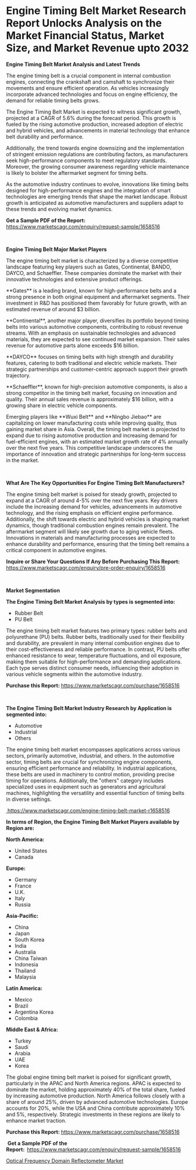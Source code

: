 <p><h1>Engine Timing Belt Market Research Report Unlocks Analysis on the Market Financial Status, Market Size, and Market Revenue upto 2032</h1></p><p><strong>Engine Timing Belt Market Analysis and Latest Trends</strong></p>
<p><p>The engine timing belt is a crucial component in internal combustion engines, connecting the crankshaft and camshaft to synchronize their movements and ensure efficient operation. As vehicles increasingly incorporate advanced technologies and focus on engine efficiency, the demand for reliable timing belts grows. </p><p>The Engine Timing Belt Market is expected to witness significant growth, projected at a CAGR of 5.6% during the forecast period. This growth is fueled by the rising automotive production, increased adoption of electric and hybrid vehicles, and advancements in material technology that enhance belt durability and performance. </p><p>Additionally, the trend towards engine downsizing and the implementation of stringent emission regulations are contributing factors, as manufacturers seek high-performance components to meet regulatory standards. Moreover, the growing consumer awareness regarding vehicle maintenance is likely to bolster the aftermarket segment for timing belts. </p><p>As the automotive industry continues to evolve, innovations like timing belts designed for high-performance engines and the integration of smart technologies are emerging trends that shape the market landscape. Robust growth is anticipated as automotive manufacturers and suppliers adapt to these trends and evolving market dynamics.</p></p>
<p><strong>Get a Sample PDF of the Report:&nbsp;</strong> <a href="https://www.marketscagr.com/enquiry/request-sample/1658516?utm_campaign=2008&utm_medium=2&utm_source=Github&utm_content=ia&utm_term=17022025&utm_id=engine-timing-belt">https://www.marketscagr.com/enquiry/request-sample/1658516</a></p>
<p>&nbsp;</p>
<p><strong>Engine Timing Belt Major Market Players</strong></p>
<p><p>The engine timing belt market is characterized by a diverse competitive landscape featuring key players such as Gates, Continental, BANDO, DAYCO, and Schaeffler. These companies dominate the market with their innovative technologies and extensive product offerings. </p><p>**Gates** is a leading brand, known for high-performance belts and a strong presence in both original equipment and aftermarket segments. Their investment in R&D has positioned them favorably for future growth, with an estimated revenue of around $3 billion.</p><p>**Continental**, another major player, diversifies its portfolio beyond timing belts into various automotive components, contributing to robust revenue streams. With an emphasis on sustainable technologies and advanced materials, they are expected to see continued market expansion. Their sales revenue for automotive parts alone exceeds $16 billion.</p><p>**DAYCO** focuses on timing belts with high strength and durability features, catering to both traditional and electric vehicle markets. Their strategic partnerships and customer-centric approach support their growth trajectory.</p><p>**Schaeffler**, known for high-precision automotive components, is also a strong competitor in the timing belt market, focusing on innovation and quality. Their annual sales revenue is approximately $16 billion, with a growing share in electric vehicle components.</p><p>Emerging players like **Wuxi Belt** and **Ningbo Jiebao** are capitalizing on lower manufacturing costs while improving quality, thus gaining market share in Asia. Overall, the timing belt market is projected to expand due to rising automotive production and increasing demand for fuel-efficient engines, with an estimated market growth rate of 4% annually over the next five years. This competitive landscape underscores the importance of innovation and strategic partnerships for long-term success in the market.</p></p>
<p>&nbsp;</p>
<p><strong>What Are The Key Opportunities For Engine Timing Belt Manufacturers?</strong></p>
<p><p>The engine timing belt market is poised for steady growth, projected to expand at a CAGR of around 4-5% over the next five years. Key drivers include the increasing demand for vehicles, advancements in automotive technology, and the rising emphasis on efficient engine performance. Additionally, the shift towards electric and hybrid vehicles is shaping market dynamics, though traditional combustion engines remain prevalent. The aftermarket segment will likely see growth due to aging vehicle fleets. Innovations in materials and manufacturing processes are expected to enhance durability and performance, ensuring that the timing belt remains a critical component in automotive engines.</p></p>
<p><strong>Inquire or Share Your Questions If Any Before Purchasing This Report:</strong> <a href="https://www.marketscagr.com/enquiry/pre-order-enquiry/1658516?utm_campaign=2008&utm_medium=2&utm_source=Github&utm_content=ia&utm_term=17022025&utm_id=engine-timing-belt">https://www.marketscagr.com/enquiry/pre-order-enquiry/1658516</a></p>
<p>&nbsp;</p>
<p><strong>Market Segmentation</strong></p>
<p><strong>The Engine Timing Belt Market Analysis by types is segmented into:</strong></p>
<p><ul><li>Rubber Belt</li><li>PU Belt</li></ul></p>
<p><p>The engine timing belt market features two primary types: rubber belts and polyurethane (PU) belts. Rubber belts, traditionally used for their flexibility and durability, are prevalent in many internal combustion engines due to their cost-effectiveness and reliable performance. In contrast, PU belts offer enhanced resistance to wear, temperature fluctuations, and oil exposure, making them suitable for high-performance and demanding applications. Each type serves distinct consumer needs, influencing their adoption in various vehicle segments within the automotive industry.</p></p>
<p><strong>Purchase this Report:&nbsp;</strong><a href="https://www.marketscagr.com/purchase/1658516?utm_campaign=2008&utm_medium=2&utm_source=Github&utm_content=ia&utm_term=17022025&utm_id=engine-timing-belt">https://www.marketscagr.com/purchase/1658516</a></p>
<p>&nbsp;</p>
<p><strong>The Engine Timing Belt Market Industry Research by Application is segmented into:</strong></p>
<p><ul><li>Automotive</li><li>Industrial</li><li>Others</li></ul></p>
<p><p>The engine timing belt market encompasses applications across various sectors, primarily automotive, industrial, and others. In the automotive sector, timing belts are crucial for synchronizing engine components, ensuring efficient performance and reliability. In industrial applications, these belts are used in machinery to control motion, providing precise timing for operations. Additionally, the "others" category includes specialized uses in equipment such as generators and agricultural machines, highlighting the versatility and essential function of timing belts in diverse settings.</p></p>
<p><a href="https://www.marketscagr.com/engine-timing-belt-market-r1658516?utm_campaign=2008&utm_medium=2&utm_source=Github&utm_content=ia&utm_term=17022025&utm_id=engine-timing-belt">&nbsp;https://www.marketscagr.com/engine-timing-belt-market-r1658516</a></p>
<p><strong>In terms of Region, the Engine Timing Belt Market Players available by Region are:</strong></p>
<p>
    <p> <strong> North America: </strong>
        <ul>
            <li>United States</li>
            <li>Canada</li>
        </ul>
        </p> 
    <p> <strong> Europe: </strong>
        <ul>
            <li>Germany</li>
            <li>France</li>
            <li>U.K.</li>
            <li>Italy</li>
            <li>Russia</li>
        </ul>
        </p> 
    <p> <strong> Asia-Pacific: </strong>
        <ul>
            <li>China</li>
            <li>Japan</li>
            <li>South Korea</li>
            <li>India</li>
            <li>Australia</li>
            <li>China Taiwan</li>
            <li>Indonesia</li>
            <li>Thailand</li>
            <li>Malaysia</li>
        </ul>
        </p> 
    <p> <strong> Latin America: </strong>
        <ul>
            <li>Mexico</li>
            <li>Brazil</li>
            <li>Argentina Korea</li>
            <li>Colombia</li>
        </ul>
        </p> 
    <p> <strong> Middle East & Africa: </strong>
        <ul>
            <li>Turkey</li>
            <li>Saudi</li>
            <li>Arabia</li>
            <li>UAE</li>
            <li>Korea</li>
        </ul>
    </p>
    </p>
<p><p>The global engine timing belt market is poised for significant growth, particularly in the APAC and North America regions. APAC is expected to dominate the market, holding approximately 40% of the total share, fueled by increasing automotive production. North America follows closely with a share of around 25%, driven by advanced automotive technologies. Europe accounts for 20%, while the USA and China contribute approximately 10% and 5%, respectively. Strategic investments in these regions are likely to enhance market traction.</p></p>
<p><strong>Purchase this Report: </strong><a href="https://www.marketscagr.com/purchase/1658516?utm_campaign=2008&utm_medium=2&utm_source=Github&utm_content=ia&utm_term=17022025&utm_id=engine-timing-belt">https://www.marketscagr.com/purchase/1658516</a></p>
<p>&nbsp;<strong>Get a Sample PDF of the Report:&nbsp;&nbsp;</strong><a href="https://www.marketscagr.com/enquiry/request-sample/1658516?utm_campaign=2008&utm_medium=2&utm_source=Github&utm_content=ia&utm_term=17022025&utm_id=engine-timing-belt">https://www.marketscagr.com/enquiry/request-sample/1658516</a></p>
<p><strong></strong></p>
<p><p><a href="https://github.com/wileonie19657/Market-Research-Report-List-1/blob/main/optical-frequency-domain-reflectometer-market.md?utm_campaign=2008&utm_medium=2&utm_source=Github&utm_content=ia&utm_term=17022025&utm_id=engine-timing-belt">Optical Frequency Domain Reflectometer Market</a></p></p>
